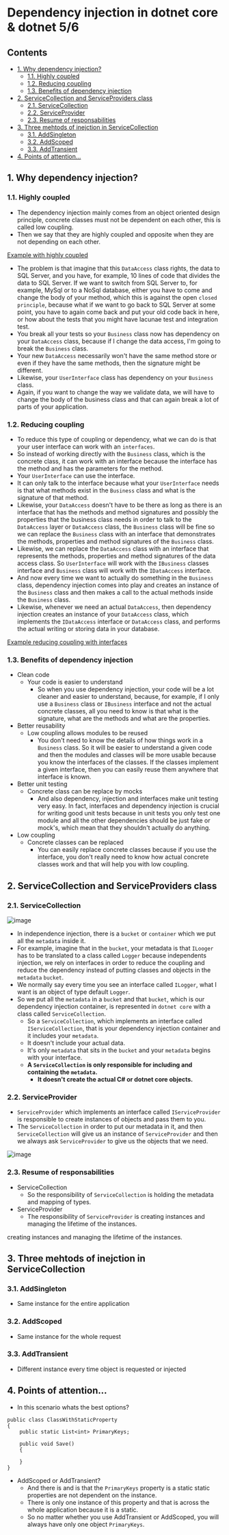 # Dependency injection in dotnet core & dotnet 5/6 <!-- omit in toc -->

## Contents <!-- omit in toc -->

- [1. Why dependency injection?](#1-why-dependency-injection)
  - [1.1. Highly coupled](#11-highly-coupled)
  - [1.2. Reducing coupling](#12-reducing-coupling)
  - [1.3. Benefits of dependency injection](#13-benefits-of-dependency-injection)
- [2. ServiceCollection and ServiceProviders class](#2-servicecollection-and-serviceproviders-class)
  - [2.1. ServiceCollection](#21-servicecollection)
  - [2.2. ServiceProvider](#22-serviceprovider)
  - [2.3. Resume of responsabilities](#23-resume-of-responsabilities)
- [3. Three mehtods of inejction in ServiceCollection](#3-three-mehtods-of-inejction-in-servicecollection)
  - [3.1. AddSingleton](#31-addsingleton)
  - [3.2. AddScoped](#32-addscoped)
  - [3.3. AddTransient](#33-addtransient)
- [4. Points of attention...](#4-points-of-attention)

## 1. Why dependency injection?

### 1.1. Highly coupled

- The dependency injection mainly comes from an object oriented design principle, concrete classes must not be dependent on each other, this is called low coupling.
- Then we say that they are highly coupled and opposite when they are not depending on each other.

[Example with highly coupled](ExampleObjectCompositionWithoutInterface)

- The problem is that imagine that this `DataAccess` class rights, the data to SQL Server, and you have, for example, 10 lines of code that divides the data to SQL Server. If we want to switch from SQL Server to, for example, MySql or to a NoSql database, either you have to come and change the body of your method, which this is against the open `closed principle`, because what if we want to go back to SQL Server at some point, you have to again come back and put your old code back in here, or how about the tests that you might have lacunae test and integration test.
- You break all your tests so your `Business` class now has dependency on your `DataAccess` class, because if I change the data access, I'm going to break the `Business` class.
- Your new `DataAccess` necessarily won't have the same method store or even if they have the same methods, then the signature might be different.
- Likewise, your `UserInterface` class has dependency on your `Business` class.
- Again, if you want to change the way we validate data, we will have to change the body of the business class and that can again break a lot of parts of your application.

### 1.2. Reducing coupling

- To reduce this type of coupling or dependency, what we can do is that your user interface can work with an `interfaces`.
- So instead of working directly with the `Business` class, which is the concrete class, it can work with an interface because the interface has the method and has the parameters for the method.
- Your `UserInterface` can use the interface.
- It can only talk to the interface because what your `UserInterface` needs is that what methods exist in the `Business` class and what is the signature of that method.
- Likewise, your `DataAccess` doesn't have to be there as long as there is an interface that has the methods and method signatures and possibly the properties that the business class needs in order to talk to the `DataAccess` layer or `DataAccess` class, the `Business` class will be fine so we can replace the `Business` class with an interface that demonstrates the methods, properties and method signatures of the `Business` class.
- Likewise, we can replace the `DataAccess` class with an interface that represents the methods, properties and method signatures of the data access class. So `UserInterface` will work with the `IBusiness` classes interface and `Business` class will work with the `IDataAccess` interface.
- And now every time we want to actually do something in the `Business` class, dependency injection comes into play and creates an instance of the `Business` class and then makes a call to the actual methods inside the `Business` class.
- Likewise, whenever we need an actual `DataAccess`, then dependency injection creates an instance of your `DataAccess` class, which implements the `IDataAccess` interface or `DataAccess` class, and performs the actual writing or storing data in your database.

[Example reducing coupling with interfaces](ExampleObjectCompositionWithInterface)

### 1.3. Benefits of dependency injection

- Clean code
  - Your code is easier to understand
    - So when you use dependency injection, your code will be a lot cleaner and easier to understand, because, for example, if I only use a `Business` class or `IBusiness` interface and not the actual concrete classes, all you need to know is that what is the signature, what are the methods and what are the properties.
- Better reusability
  - Low coupling allows modules to be reused
    - You don't need to know the details of how things work in a `Business` class. So it will be easier to understand a given code and then the modules and classes will be more usable because you know the interfaces of the classes. If the classes implement a given interface, then you can easily reuse them anywhere that interface is known.
- Better unit testing
  - Concrete class can be replace by mocks
    - And also dependency, injection and interfaces make unit testing very easy. In fact, interfaces and dependency injection is crucial for writing good unit tests because in unit tests you only test one module and all the other dependencies should be just fake or mock's, which mean that they shouldn't actually do anything.
- Low coupling
  - Concrete classes can be replaced
    - You can easily replace concrete classes because if you use the interface, you don't really need to know how actual concrete classes work and that will help you with low coupling.

## 2. ServiceCollection and ServiceProviders class

### 2.1. ServiceCollection

![image](Images/IServiceCollection.png)

- In independence injection, there is a `bucket` or `container` which we put all the `metadata` inside it.
- For example, imagine that in the `bucket`, your metadata is that `ILooger` has to be translated to a class called `Logger` because independents injection, we rely on interfaces in order to reduce the coupling and reduce the dependency instead of putting classes and objects in the `metadata` `bucket`.
- We normally say every time you see an interface called `ILogger`, what I want is an object of type default `Logger`.
- So we put all the `metadata` in a `bucket` and that `bucket`, which is our dependency injection container, is represented in `dotnet core` with a class called `ServiceCollection`.
  - So a `ServiceCollection`, which implements an interface called `IServiceCollection`, that is your dependency injection container and it includes your `metadata`.
  - It doesn't include your actual data.
  - It's only `metadata` that sits in the `bucket` and your `metadata` begins with your interface.
  - **A `ServiceCollection` is only responsible for including and containing the `metadata`.**
    - **It doesn't create the actual C# or dotnet core objects.**

### 2.2. ServiceProvider

- `ServiceProvider` which implements an interface called `IServiceProvider` is responsible to create instances of objects and pass them to you.
- The `ServiceCollection` in order to put our metadata in it, and then `ServiceCollection` will give us an instance of `ServiceProvider` and then we always ask `ServiceProvider` to give us the objects that we need.

![image](Images/IServiceProvider.png)

### 2.3. Resume of responsabilities
- ServiceCollection
  - So the responsibility of `ServiceCollection` is holding the metadata and mapping of types.
- ServiceProvider
  - The responsibility of `ServiceProvider` is creating instances and managing the lifetime of the instances.

creating instances and managing the lifetime of the instances.

## 3. Three mehtods of inejction in ServiceCollection

### 3.1. AddSingleton

- Same instance for the entire application

### 3.2. AddScoped

- Same instance for the whole request

### 3.3. AddTransient

- Different instance every time object is requested or injected

## 4. Points of attention...

- In this scenario whats the best options?

```
public class ClassWithStaticProperty
{
    public static List<int> PrimaryKeys;

    public void Save()
    {

    }
}
```

- AddScoped or AddTransient?
  - And there is and is that the `PrimaryKeys` property is a static static properties are not dependent on the instance.
  - There is only one instance of this property and that is across the whole application because it is a static.
  - So no matter whether you use AddTransient or AddScoped, you will always have only one object `PrimaryKeys`.
